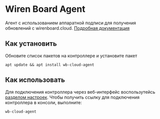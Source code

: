 # Wiren Board Agent 

Агент с использованием аппаратной подписи для получения обновлений с wirenboard.cloud.
[Подробная документация](https://wirenboard.com/wiki/Wiren_Board_Cloud)

## Как установить

Обновите список пакетов на контроллере и установите пакет

```
apt update && apt install wb-cloud-agent
```

## Как использовать

Для подключения контроллера через веб-интерфейс воспользутейсь [разделом настроек](https://wirenboard.com/wiki/Wiren_Board_Cloud#%D0%94%D0%BE%D0%B1%D0%B0%D0%B2%D0%BB%D0%B5%D0%BD%D0%B8%D0%B5_%D0%BA%D0%BE%D0%BD%D1%82%D1%80%D0%BE%D0%BB%D0%BB%D0%B5%D1%80%D0%B0_%D0%B2_%D0%BE%D0%B1%D0%BB%D0%B0%D0%BA%D0%BE).
Чтобы получить ссылку для подключения контроллера в консоли, выполните:
```
wb-cloud-agent
```


